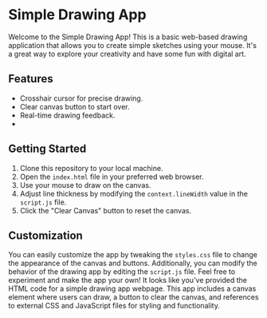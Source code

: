 # Simple Drawing App

Welcome to the Simple Drawing App! This is a basic web-based drawing application that allows you to create simple sketches using your mouse. It's a great way to explore your creativity and have some fun with digital art.

## Features

- Crosshair cursor for precise drawing.
- Clear canvas button to start over.
- Real-time drawing feedback.
- 
## Getting Started

1. Clone this repository to your local machine.
2. Open the `index.html` file in your preferred web browser.
3. Use your mouse to draw on the canvas.
4. Adjust line thickness by modifying the `context.lineWidth` value in the `script.js` file.
5. Click the "Clear Canvas" button to reset the canvas.

## Customization

You can easily customize the app by tweaking the `styles.css` file to change the appearance of the canvas and buttons. Additionally, you can modify the behavior of the drawing app by editing the `script.js` file. Feel free to experiment and make the app your own!
It looks like you've provided the HTML code for a simple drawing app webpage. This app includes a canvas element where users can draw, a button to clear the canvas, and references to external CSS and JavaScript files for styling and functionality.
